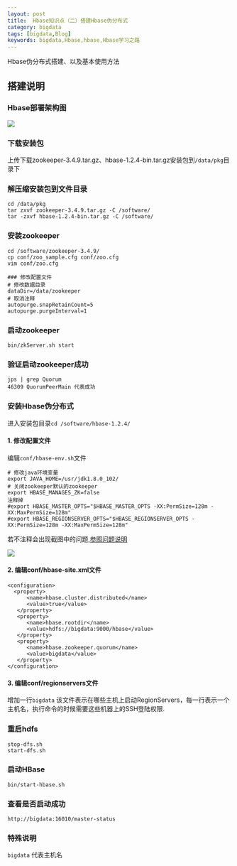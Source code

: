 ```yaml
---
layout: post
title:  Hbase知识点（二）搭建Hbase伪分布式
category: bigdata 
tags: [bigdata,Blog]
keywords: bigdata,Hbase,hbase,Hbase学习之路
---
```


Hbase伪分布式搭建、以及基本使用方法

## 搭建说明

### Hbase部署架构图

![](https://static.studytime.xin/image/articles/hbase/hbase-install-1.png?x-oss-process=image/resize,m_fixed,h_500,w_1000)

### 下载安装包
上传下载zookeeper-3.4.9.tar.gz、hbase-1.2.4-bin.tar.gz安装包到`/data/pkg`目录下

### 解压缩安装包到文件目录

```
cd /data/pkg 
tar zxvf zookeeper-3.4.9.tar.gz -C /software/
tar -zxvf hbase-1.2.4-bin.tar.gz -C /software/
```

### 安装zookeeper
```
cd /software/zookeeper-3.4.9/
cp conf/zoo_sample.cfg conf/zoo.cfg
vim conf/zoo.cfg

### 修改配置文件
# 修改数据目录
dataDir=/data/zookeeper
# 取消注释
autopurge.snapRetainCount=5
autopurge.purgeInterval=1
```

### 启动zookeeper
`bin/zkServer.sh start`

### 验证启动zookeeper成功
```
jps | grep Quorum
46309 QuorumPeerMain 代表成功
```


### 安装Hbase伪分布式
进入安装包目录`cd /software/hbase-1.2.4/`

#### 1. 修改配置文件
编辑`conf/hbase-env.sh`文件
```
# 修改java环境变量
export JAVA_HOME=/usr/jdk1.8.0_102/
# 关闭zookeeper默认的zookeeper
export HBASE_MANAGES_ZK=false
注释掉
#export HBASE_MASTER_OPTS="$HBASE_MASTER_OPTS -XX:PermSize=128m -XX:MaxPermSize=128m"
#export HBASE_REGIONSERVER_OPTS="$HBASE_REGIONSERVER_OPTS -XX:PermSize=128m -XX:MaxPermSize=128m"
```

若不注释会出现截图中的问题,[参照问题说明](https://www.cnblogs.com/ThinkVenus/p/8042743.html)

![](https://static.studytime.xin/image/articles/hbase/hbase-install-2.jpg)


#### 2. 编辑conf/hbase-site.xml文件
```
<configuration>
  <property>
      <name>hbase.cluster.distributed</name>
      <value>true</value>
   </property>
   <property>
      <name>hbase.rootdir</name>
      <value>hdfs://bigdata:9000/hbase</value>
   </property>
   <property>
      <name>hbase.zookeeper.quorum</name>
      <value>bigdata</value>
   </property>
</configuration>
```

#### 3. 编辑conf/regionservers文件
增加一行`bigdata`
该文件表示在哪些主机上启动RegionServers，每一行表示一个主机名，执行命令的时候需要这些机器上的SSH登陆权限.


### 重启hdfs
```
stop-dfs.sh
start-dfs.sh
```

### 启动HBase
`bin/start-hbase.sh`

### 查看是否启动成功
`http://bigdata:16010/master-status`


### 特殊说明
`bigdata` 代表主机名











